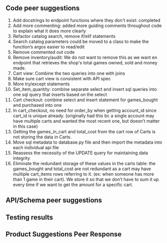 ## Code peer suggestions

1. Add docstrings to endpoint functions where they don't exist: completed
2. Add more commenting: added more guiding comments throughout code to explain what it does more clearly
3. Refactor catalog search, remove if/elif statements
4. Search catalog parameters could be moved to a class to make the function’s argos easier to read/edit
5. Remove commented out code
6. Remove inventory/audit: We do not want to remove this as we want en endpoint that retrieves the shop's total games owned, sold and money made.
7. Cart view: Combine the two queries into one with joins
8. Make sure cart view is consistent with API spec
9. More try/except statements
10. Set_item_quantity: combine separate select and insert sql queries into one sql query that inserts based on the select
11. Cart checkout: combine select and insert statement for games_bought and purchased into one
12. In cart_checkout, no need for order_by when getting account_id since cart_id is unique already. (originally had this bc a single account may have multiple carts and wanted the most recent one, but doesn’t matter in this case)
13. Getting the games_in_cart and total_cost from the cart row of Carts is not storing the data in Carts.
14. Move sql metadata to database.py file and then import the metadata into each individual api file
15. Reassess the necessity of the UPDATE query for maintaining data integrity
16. Eliminate the redundant storage of these values in the carts table: the games_bought and total_cost are not redundant as a cart may have multiple cart_items rows referring to it. (ex: when someone has more than 1 game in their cart). We store it so that we don’t have to sum it up every time if we want to get the amount for a specific cart.

## API/Schema peer suggestions

## Testing results

## Product Suggestions Peer Response
